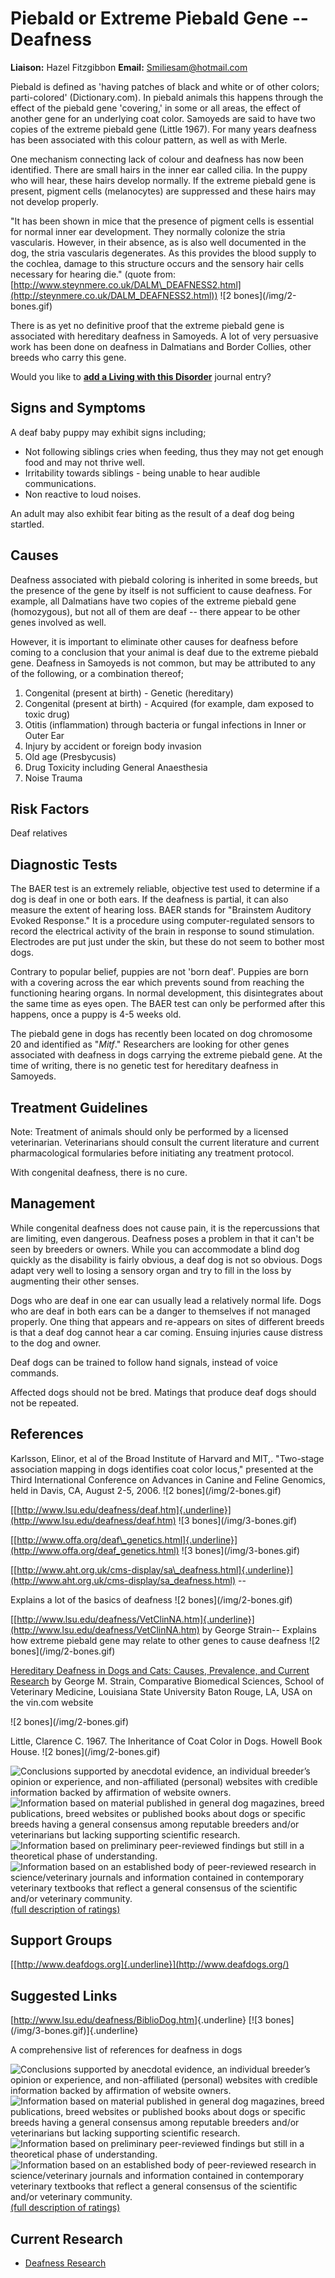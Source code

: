 Piebald or Extreme Piebald Gene -- Deafness
===========================================

**Liaison:** Hazel Fitzgibbon **Email:** <Smiliesam@hotmail.com>



Piebald is defined as 'having patches of black and white or of other
colors; parti-colored' (Dictionary.com).  In piebald animals this
happens through the effect of the piebald gene 'covering,' in some or
all areas, the effect of another gene for an underlying coat color.
Samoyeds are said to have two copies of the extreme piebald gene (Little
1967).  For many years deafness has been associated with this colour
pattern, as well as with Merle.

One mechanism connecting lack of colour and deafness has now been
identified.  There are small hairs in the inner ear called cilia. In the
puppy who will hear, these hairs develop normally.  If the extreme
piebald gene is present, pigment cells (melanocytes) are suppressed and
these hairs may not develop properly.

"It has been shown in mice that the presence of pigment cells is
essential for normal inner ear development.  They normally colonize the
stria vascularis.  However, in their absence, as is also well documented
in the dog, the stria vascularis degenerates.  As this provides the
blood supply to the cochlea, damage to this structure occurs and the
sensory hair cells necessary for hearing die." (quote from:
[http://www.steynmere.co.uk/DALM\_DEAFNESS2.html](http://steynmere.co.uk/DALM_DEAFNESS2.html))
!\[2 bones\](/img/2-bones.gif)

There is as yet no definitive proof that the extreme piebald gene is
associated with hereditary deafness in Samoyeds.  A lot of very
persuasive work has been done on deafness in Dalmatians and Border
Collies, other breeds who carry this gene.



Would you like to **[add a Living with this
Disorder](piebald-or-extreme-piebald-gene-2013-deafness/addliving_form.html)**
journal entry?

Signs and Symptoms
------------------

A deaf baby puppy may exhibit signs including;

-   Not following siblings cries when feeding, thus they may not get
    enough food and may not thrive well.
-   Irritability towards siblings - being unable to hear audible
    communications.
-   Non reactive to loud noises.

An adult may also exhibit fear biting as the result of a deaf dog being
startled.



Causes
------

Deafness associated with piebald coloring is inherited in some breeds,
but the presence of the gene by itself is not sufficient to cause
deafness.  For example, all Dalmatians have two copies of the extreme
piebald gene (homozygous), but not all of them are deaf -- there appear
to be other genes involved as well.

However, it is important to eliminate other causes for deafness before
coming to a conclusion that your animal is deaf due to the extreme
piebald gene.  Deafness in Samoyeds is not common, but may be attributed
to any of the following, or a combination thereof;

1.  Congenital (present at birth) - Genetic (hereditary)
2.  Congenital (present at birth) - Acquired (for example, dam exposed
    to toxic drug)
3.  Otitis (inflammation) through bacteria or fungal infections in Inner
    or Outer Ear
4.  Injury by accident or foreign body invasion
5.  Old age (Presbycusis)
6.  Drug Toxicity including General Anaesthesia
7.  Noise Trauma



Risk Factors
------------

Deaf relatives

Diagnostic Tests
----------------

The BAER test is an extremely reliable, objective test used to determine
if a dog is deaf in one or both ears.  If the deafness is partial, it
can also measure the extent of hearing loss.  BAER stands for
\"Brainstem Auditory Evoked Response.\" It is a procedure using
computer-regulated sensors to record the electrical activity of the
brain in response to sound stimulation. Electrodes are put just under
the skin, but these do not seem to bother most dogs.

Contrary to popular belief, puppies are not 'born deaf'. Puppies are
born with a covering across the ear which prevents sound from reaching
the functioning hearing organs. In normal development, this
disintegrates about the same time as eyes open.  The BAER test can only
be performed after this happens, once a puppy is 4-5 weeks old.

The piebald gene in dogs has recently been located on dog chromosome 20
and identified as "*Mitf*."  Researchers are looking for other genes
associated with deafness in dogs carrying the extreme piebald gene.  At
the time of writing, there is no genetic test for hereditary deafness
in Samoyeds.

Treatment Guidelines
--------------------

Note: Treatment of animals should only be performed by a licensed
veterinarian. Veterinarians should consult the current literature and
current pharmacological formularies before initiating any treatment
protocol.

With congenital deafness, there is no cure.

Management
----------

While congenital deafness does not cause pain, it is the repercussions
that are limiting, even dangerous. Deafness poses a problem in that it
can't be seen by breeders or owners. While you can accommodate a blind
dog quickly as the disability is fairly obvious, a deaf dog is not so
obvious.  Dogs adapt very well to losing a sensory organ and try to fill
in the loss by augmenting their other senses.

Dogs who are deaf in one ear can usually lead a relatively normal life.
Dogs who are deaf in both ears can be a danger to themselves if not
managed properly. One thing that appears and re-appears on sites of
different breeds is that a deaf dog cannot hear a car coming. Ensuing
injuries cause distress to the dog and owner.

Deaf dogs can be trained to follow hand signals, instead of voice
commands.

Affected dogs should not be bred.  Matings that produce deaf dogs should
not be repeated.



References
----------

Karlsson, Elinor, et al of the Broad Institute of Harvard and MIT,.
\"Two-stage association mapping in dogs identifies coat color locus,\"
presented at the Third International Conference on Advances in Canine
and Feline Genomics, held in Davis, CA, August 2-5, 2006.  !\[2
bones\](/img/2-bones.gif)

[[http://www.lsu.edu/deafness/deaf.htm]{.underline}](http://www.lsu.edu/deafness/deaf.htm)
 !\[3 bones\](/img/3-bones.gif)



[[http://www.offa.org/deaf\_genetics.html]{.underline}](http://www.offa.org/deaf_genetics.html)
!\[3 bones\](/img/3-bones.gif)



[[http://www.aht.org.uk/cms-display/sa\_deafness.html]{.underline}](http://www.aht.org.uk/cms-display/sa_deafness.html)
\--

Explains a lot of the basics of deafness !\[2 bones\](/img/2-bones.gif)



[[http://www.lsu.edu/deafness/VetClinNA.htm]{.underline}](http://www.lsu.edu/deafness/VetClinNA.htm)
by George Strain\-- Explains how extreme piebald gene may relate to
other genes to cause deafness !\[2 bones\](/img/2-bones.gif)

[Hereditary Deafness in Dogs and Cats: Causes, Prevalence, and Current
Research](http://www.vin.com/proceedings/Proceedings.plx?CID=TUFTSBG2003&PID=pr05095&O=Generic "external-link")
by George M. Strain, Comparative Biomedical Sciences, School of
Veterinary Medicine, Louisiana State University Baton Rouge, LA, USA on
the vin.com website

 !\[2 bones\](/img/2-bones.gif)



Little, Clarence C.  1967.  The Inheritance of Coat Color in Dogs.
Howell Book House. !\[2 bones\](/img/2-bones.gif)





![](piebald-or-extreme-piebald-gene-2013-deafness/bone.gif "Conclusions supported by anecdotal evidence, an individual breeder’s opinion or experience, and non-affiliated (personal) websites with credible information backed by affirmation of website owners.")
![](piebald-or-extreme-piebald-gene-2013-deafness/2-bones.gif "Information based on material published in general dog magazines, breed publications, breed websites or published books about dogs or specific breeds  having a general consensus among reputable breeders and/or veterinarians but lacking supporting scientific research.")
![](piebald-or-extreme-piebald-gene-2013-deafness/3-bones.gif "Information based on preliminary peer-reviewed findings but still in a theoretical phase of understanding.")
![](piebald-or-extreme-piebald-gene-2013-deafness/4-bones.gif "Information based on an established body of peer-reviewed research in science/veterinary journals and information contained in contemporary veterinary textbooks that reflect a general consensus of the scientific and/or veterinary community.")
[(full description of ratings)](ratings-what-do-they-mean.html)



Support Groups
--------------

[[http://www.deafdogs.org]{.underline}](http://www.deafdogs.org/)

Suggested Links
---------------



[<http://www.lsu.edu/deafness/BiblioDog.htm>]{.underline}  [!\[3
bones\](/img/3-bones.gif)]{.underline}

A comprehensive list of references for deafness in dogs





![](piebald-or-extreme-piebald-gene-2013-deafness/bone.gif "Conclusions supported by anecdotal evidence, an individual breeder’s opinion or experience, and non-affiliated (personal) websites with credible information backed by affirmation of website owners.")
![](piebald-or-extreme-piebald-gene-2013-deafness/2-bones.gif "Information based on material published in general dog magazines, breed publications, breed websites or published books about dogs or specific breeds  having a general consensus among reputable breeders and/or veterinarians but lacking supporting scientific research.")
![](piebald-or-extreme-piebald-gene-2013-deafness/3-bones.gif "Information based on preliminary peer-reviewed findings but still in a theoretical phase of understanding.")
![](piebald-or-extreme-piebald-gene-2013-deafness/4-bones.gif "Information based on an established body of peer-reviewed research in science/veterinary journals and information contained in contemporary veterinary textbooks that reflect a general consensus of the scientific and/or veterinary community.")
[(full description of ratings)](ratings-what-do-they-mean.html)



Current Research
----------------

-   [Deafness
    Research](piebald-or-extreme-piebald-gene-2013-deafness/deafness-research.html)
